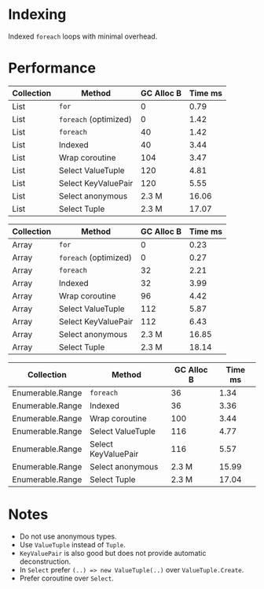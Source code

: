 # Indexing
Indexed `foreach` loops with minimal overhead.

# Performance

| Collection | Method | GC Alloc B | Time ms |
|------------|--------|----------|---------|
| List | `for` | 0 | 0.79 |
| List | `foreach` (optimized) | 0 | 1.42 |
| List | `foreach` | 40 | 1.42 |
| List | Indexed | 40 | 3.44 |
| List | Wrap coroutine | 104 | 3.47 |
| List | Select ValueTuple | 120 | 4.81 |
| List | Select KeyValuePair | 120 | 5.55 |
| List | Select anonymous | 2.3 M | 16.06 |
| List | Select Tuple | 2.3 M | 17.07 |

| Collection | Method | GC Alloc B | Time ms |
|------------|--------|----------|---------|
| Array | `for` | 0 | 0.23 |
| Array | `foreach` (optimized) | 0 | 0.27 |
| Array | `foreach` | 32 | 2.21 |
| Array | Indexed | 32 | 3.99 |
| Array | Wrap coroutine | 96 | 4.42 |
| Array | Select ValueTuple | 112 | 5.87 |
| Array | Select KeyValuePair | 112 | 6.43 |
| Array | Select anonymous | 2.3 M | 16.85 |
| Array | Select Tuple | 2.3 M | 18.14 |

| Collection | Method | GC Alloc B | Time ms |
|------------|--------|----------|---------|
| Enumerable.Range | `foreach` | 36 | 1.34 |
| Enumerable.Range | Indexed | 36 | 3.36 |
| Enumerable.Range | Wrap coroutine | 100 | 3.44 |
| Enumerable.Range | Select ValueTuple | 116 | 4.77 |
| Enumerable.Range | Select KeyValuePair | 116 | 5.57 |
| Enumerable.Range | Select anonymous | 2.3 M | 15.99 |
| Enumerable.Range | Select Tuple | 2.3 M | 17.04 |

# Notes

- Do not use anonymous types.
- Use `ValueTuple` instead of `Tuple`.
- `KeyValuePair` is also good but does not provide automatic deconstruction.
- In `Select` prefer `(..) => new ValueTuple(..)` over `ValueTuple.Create`.
- Prefer coroutine over `Select`.
